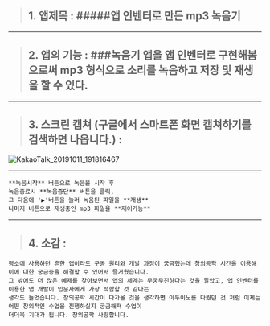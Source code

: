 > ## 1. 앱제목 : #####앱 인벤터로 만든 mp3 녹음기  
* * *
> ## 2. 앱의 기능 : ###녹음기 앱을 앱 인벤터로 구현해봄으로써 mp3 형식으로 소리를 녹음하고 저장 및 재생을 할 수 있다.  
* * *
> ## 3. 스크린 캡쳐 (구글에서 스마트폰 화면 캡쳐하기를 검색하면 나옵니다.) :  
![KakaoTalk_20191011_191816467](https://user-images.githubusercontent.com/50895677/66644591-462cd380-ec5c-11e9-8e39-909228499d34.jpg)  
* * *
```
**녹음시작** 버튼으로 녹음을 시작 후  
녹음종료시 **녹음중단** 버튼을 클릭,  
그 다음에 '▶'버튼을 눌러 녹음된 파일을 **재생**  
나머지 버튼으로 재생중인 mp3 파일을 **제어가능**   
```
  
* * *
> ## 4. 소감 :  
```
평소에 사용하던 흔한 앱이라도 구동 원리와 개발 과정이 궁금했는데 창의공학 시간을 이용해 이에 대한 궁금증을 해결할 수 있어서 즐거웠습니다.  
그 밖에도 더 많은 예제를 찾아보면서 앱의 세계는 무궁무진하다는 것을 알았고, 앱 인벤터를 이용한 앱 개발이 입문자에게 가장 적합할 것 같다는  
생각도 들었습니다. 창의공학 시간이 다가올 것을 생각하면 아두이노를 다뤘던 것 처럼 이제는 어떤 창의적인 수업을 진행하실지 궁금해져 수업이  
더더욱 기대가 됩니다. 창의공학 사랑합니다.
```
